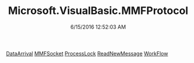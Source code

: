 ﻿---
title: Microsoft.VisualBasic.MMFProtocol
date: 6/15/2016 12:52:03 AM
---

[DataArrival](T-Microsoft.VisualBasic.MMFProtocol.DataArrival.html)
[MMFSocket](T-Microsoft.VisualBasic.MMFProtocol.MMFSocket.html)
[ProcessLock](T-Microsoft.VisualBasic.MMFProtocol.ProcessLock.html)
[ReadNewMessage](T-Microsoft.VisualBasic.MMFProtocol.ReadNewMessage.html)
[WorkFlow](T-Microsoft.VisualBasic.MMFProtocol.WorkFlow.html)

